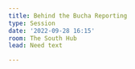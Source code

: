 ```yaml
---
title: Behind the Bucha Reporting
type: Session
date: '2022-09-28 16:15'
room: The South Hub
lead: Need text

---
```

